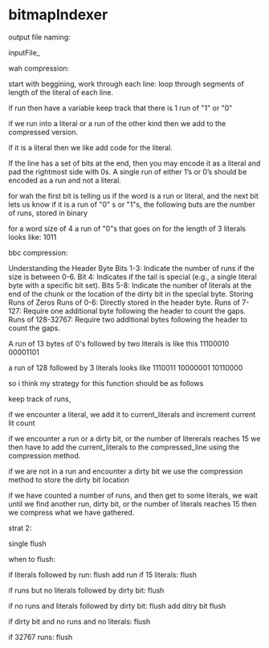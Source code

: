 # bitmapIndexer

output file naming:

inputFile_<sorted>_<compression>_<wordSize>

wah compression:

start with beggining, work through each line:
loop through segments of length of the literal of each line.

if run then have a variable keep track that there is 1 run of "1" or "0"

if we run into a literal or a run of the other kind then we add to the compressed version.

if it is a literal then we like add code for the literal.

If the line has a set of bits at the end, then you may encode it as a literal and pad the rightmost side with 0s. A single
run of either 1’s or 0’s should be encoded as a run and not a literal.

for wah the first bit is telling us if the word is a run or literal, and the next bit lets us know if it is a run of "0" s or "1"s, the following buts are the number of runs, stored in binary

for a word size of 4 a run of "0"s that goes on for the length of 3 literals looks like:
1011



bbc compression:

Understanding the Header Byte
Bits 1-3: Indicate the number of runs if the size is between 0-6.
Bit 4: Indicates if the tail is special (e.g., a single literal byte with a specific bit set).
Bits 5-8: Indicate the number of literals at the end of the chunk or the location of the dirty bit in the special byte.
Storing Runs of Zeros
Runs of 0-6: Directly stored in the header byte.
Runs of 7-127: Require one additional byte following the header to count the gaps.
Runs of 128-32767: Require two additional bytes following the header to count the gaps.

A run of 13 bytes of 0's followed by two literals is like this 11100010 00001101

a run of 128 followed by 3 literals looks like 1110011 10000001 10110000

so i think my strategy for this function should be as follows

keep track of runs,

if we encounter a literal, we add it to current_literals and increment current lit count

if we encounter a run or a dirty bit, or the number of litererals reaches 15 we then have to add the current_literals to the compressed_line using the compression method.

if we are not in a run and encounter a dirty bit we use the compression method to store the dirty bit location

if we have counted a number of runs, and then get to some literals, we wait until we find another run, dirty bit, or the number of literals reaches 15 then we compress what we have gathered.


strat 2:

single flush

when to flush:

if literals followed by run:
    flush
    add run
if 15 literals:
    flush

if runs but no literals followed by dirty bit:
    flush

if no runs and literals followed by dirty bit:
    flush
    add ditry bit
    flush

if dirty bit and no runs and no literals:
    flush

if 32767 runs:
    flush


